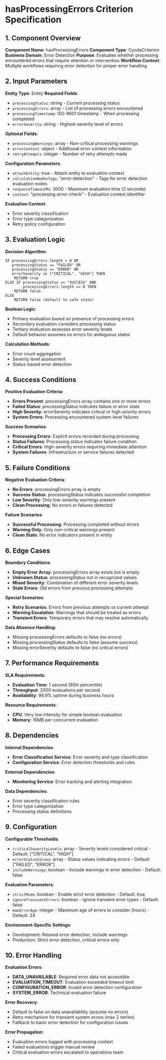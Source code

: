 # hasProcessingErrors Criterion Specification

## 1. Component Overview
**Component Name**: hasProcessingErrors
**Component Type**: CyodaCriterion
**Business Domain**: Error Detection
**Purpose**: Evaluates whether processing encountered errors that require attention or intervention
**Workflow Context**: Multiple workflows requiring error detection for proper error handling

## 2. Input Parameters
**Entity Type**: Entity
**Required Fields**:
- `processingStatus`: string - Current processing status
- `processingErrors`: array - List of processing errors encountered
- `processingTimestamp`: ISO-8601 timestamp - When processing completed
- `errorSeverity`: string - Highest severity level of errors

**Optional Fields**:
- `processingWarnings`: array - Non-critical processing warnings
- `errorContext`: object - Additional error context information
- `retryAttempts`: integer - Number of retry attempts made

**Configuration Parameters**:
- `attachEntity`: true - Attach entity to evaluation context
- `calculationNodesTags`: "error-detection" - Tags for error detection evaluation nodes
- `responseTimeoutMs`: 3000 - Maximum evaluation time (3 seconds)
- `context`: "processing-error-check" - Evaluation context identifier

**Evaluation Context**:
- Error severity classification
- Error type categorization
- Retry policy configuration

## 3. Evaluation Logic
**Decision Algorithm**:
```
IF processingErrors.length > 0 OR
   processingStatus == "FAILED" OR
   processingStatus == "ERROR" OR
   errorSeverity in ["CRITICAL", "HIGH"] THEN
    RETURN true
ELSE IF processingStatus == "SUCCESS" AND
        processingErrors.length == 0 THEN
    RETURN false
ELSE
    RETURN false (default to safe state)
```

**Boolean Logic**:
- Primary evaluation based on presence of processing errors
- Secondary evaluation considers processing status
- Tertiary evaluation assesses error severity levels
- Default behavior assumes no errors for ambiguous states

**Calculation Methods**:
- Error count aggregation
- Severity level assessment
- Status-based error detection

## 4. Success Conditions
**Positive Evaluation Criteria**:
- **Errors Present**: processingErrors array contains one or more errors
- **Failed Status**: processingStatus indicates failure or error state
- **High Severity**: errorSeverity indicates critical or high-priority errors
- **System Errors**: Processing encountered system-level failures

**Success Scenarios**:
- **Processing Errors**: Explicit errors recorded during processing
- **Status Failures**: Processing status indicates failure condition
- **Critical Errors**: High-severity errors requiring immediate attention
- **System Failures**: Infrastructure or service failures detected

## 5. Failure Conditions
**Negative Evaluation Criteria**:
- **No Errors**: processingErrors array is empty
- **Success Status**: processingStatus indicates successful completion
- **Low Severity**: Only low-severity warnings present
- **Clean Processing**: No errors or failures detected

**Failure Scenarios**:
- **Successful Processing**: Processing completed without errors
- **Warning Only**: Only non-critical warnings present
- **Clean State**: No error indicators present in entity

## 6. Edge Cases
**Boundary Conditions**:
- **Empty Error Array**: processingErrors array exists but is empty
- **Unknown Status**: processingStatus not in recognized values
- **Mixed Severity**: Combination of different error severity levels
- **Stale Errors**: Old errors from previous processing attempts

**Special Scenarios**:
- **Retry Scenarios**: Errors from previous attempts vs current attempt
- **Warning Escalation**: Warnings that should be treated as errors
- **Transient Errors**: Temporary errors that may resolve automatically

**Data Absence Handling**:
- Missing processingErrors defaults to false (no errors)
- Missing processingStatus defaults to false (assume success)
- Missing errorSeverity defaults to false (no critical errors)

## 7. Performance Requirements
**SLA Requirements**:
- **Evaluation Time**: 1 second (95th percentile)
- **Throughput**: 2000 evaluations per second
- **Availability**: 99.9% uptime during business hours

**Resource Requirements**:
- **CPU**: Very low intensity for simple boolean evaluation
- **Memory**: 16MB per concurrent evaluation

## 8. Dependencies
**Internal Dependencies**:
- **Error Classification Service**: Error severity and type classification
- **Configuration Service**: Error detection thresholds and rules

**External Dependencies**:
- **Monitoring Service**: Error tracking and alerting integration

**Data Dependencies**:
- Error severity classification rules
- Error type categorization
- Processing status definitions

## 9. Configuration
**Configurable Thresholds**:
- `criticalSeverityLevels`: array - Severity levels considered critical - Default: ["CRITICAL", "HIGH"]
- `errorStatusValues`: array - Status values indicating errors - Default: ["FAILED", "ERROR"]
- `includeWarnings`: boolean - Include warnings in error detection - Default: false

**Evaluation Parameters**:
- `strictMode`: boolean - Enable strict error detection - Default: true
- `ignoreTransientErrors`: boolean - Ignore transient error types - Default: false
- `maxErrorAge`: integer - Maximum age of errors to consider (hours) - Default: 24

**Environment-Specific Settings**:
- Development: Relaxed error detection, include warnings
- Production: Strict error detection, critical errors only

## 10. Error Handling
**Evaluation Errors**:
- **DATA_UNAVAILABLE**: Required error data not accessible
- **EVALUATION_TIMEOUT**: Evaluation exceeded timeout limit
- **CONFIGURATION_ERROR**: Invalid error detection configuration
- **SYSTEM_ERROR**: Technical evaluation failure

**Error Recovery**:
- Default to false on data unavailability (assume no errors)
- Retry mechanism for transient system errors (max 2 retries)
- Fallback to basic error detection for configuration issues

**Error Propagation**:
- Evaluation errors logged with processing context
- Failed evaluations trigger manual review
- Critical evaluation errors escalated to operations team
